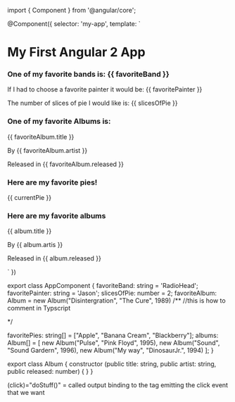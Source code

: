 import { Component } from '@angular/core';

@Component({
  selector: 'my-app',
  template: `
  <div class="container">
    <h1>My First Angular 2 App</h1>
    <h3>One of my favorite bands is: {{ favoriteBand }}</h3>
  <!-- We telling Angular that anything in {{}} to show its value-->
    <p>If I had to choose a favorite painter it would be: {{ favoritePainter }}</p>
    <p>The number of slices of pie I would like is: {{ slicesOfPie }}</p>
    <h3>One of my favorite Albums is: </h3>
    <p>{{ favoriteAlbum.title }}</p>
    <p>By {{ favoriteAlbum.artist }}</p>
    <p>Released in {{ favoriteAlbum.released }}</p>
    <h3>Here are my favorite pies!</h3>
    <div class="pie" *ngFor="letcurrentPie of favoritePies">
      <!--use directive to loop, we can also use this to display a list of our objects-->
      <p>{{ currentPie }}</p>
    </div>
    <h3>Here are my favorite albums</h3>
    <div class="album" *ngFor="let album of albums">
      <p>{{ album.title }}</p>
      <p>By {{ album.artis }}</p>
      <p>Released in {{ album.released }}</p>
    </div>
  </div>
  `
})

export class AppComponent {
  favoriteBand: string = 'RadioHead';
  favoritePainter: string = 'Jason';
  slicesOfPie: number = 2;
  favoriteAlbum: Album = new Album("Disintergration", "The Cure", 1989)
  /** //this is how to comment in Typscript
  <!-- Create new; class Album using export so it can be access by other files--> */
  favoritePies: string[] = ["Apple", "Banana Cream", "Blackberry"];
  albums: Album[] = [
    new Album("Pulse", "Pink Floyd", 1995),
    new Album("Sound", "Sound Gardern", 1996),
    new Album("My way", "DinosaurJr.", 1994)
  ];
}

export class Album {
  constructor (public title: string, public artist: string, public released: number) { }
}

(click)="doStuff()" = called output binding to the tag emitting the click event that we want
